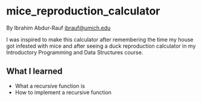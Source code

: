 mice_reproduction_calculator
==================
By Ibrahim Abdur-Rauf <ibrauf@umich.edu>

I was inspired to make this calculator after remembering the time my house got infested with mice and after seeing a duck reproduction calculator in my Introductory Programming and Data Structures course. 

What I learned
---------------
- What a recursive function is
- How to implement a recursive function
